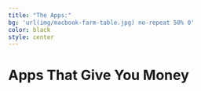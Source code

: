 ```yaml
---
title: "The Apps:"
bg: 'url(img/macbook-farm-table.jpg) no-repeat 50% 0'
color: black
style: center
---
```


# Apps That Give You Money







